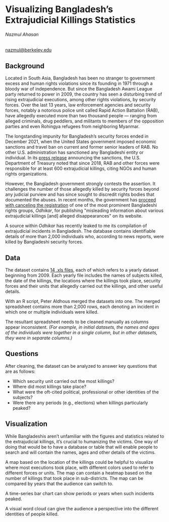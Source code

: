 # Visualizing Bangladesh’s Extrajudicial Killings Statistics

###### Nazmul Ahasan
nazmul@berkeley.edu

## Background

Located in South Asia, Bangladesh has been no stranger to government excess and human rights violations since its founding in 1971 through a bloody war of independence. But since the Bangladesh Awami League party returned to power in 2009, the country has seen a disturbing trend of rising extrajudicial executions, among other rights violations, by security forces. Over the last 13 years, law enforcement agencies and security forces, notably a notorious police unit called Rapid Action Battalion (RAB), have allegedly executed more than two thousand people — ranging from alleged criminals, drug peddlers, and militants to members of the opposition parties and even Rohingya refugees from neighboring Myanmar.

The longstanding impunity for Bangladesh’s security forces ended in December 2021, when the United States government imposed economic sanctions and travel ban on current and former senior leaders of RAB. No other U.S. administration has sanctioned any Bangladeshi entity or individual. In its [press release](https://home.treasury.gov/news/press-releases/jy0526) announcing the sanctions, the U.S. Department of Treasury noted that since 2018, RAB and other forces were responsible for at least 600 extrajudicial killings, citing NGOs and human rights organizations.

However, the Bangladesh government strongly contests the assertion. It challenges the number of those allegedly killed by security forces beyond any judicial purview and has since sought to discredit rights bodies that documented the abuses. In recent months, the government has [proceed with canceling the registration](https://www.newagebd.net/article/179965/pmo-upholds-odhikar-deregistration) of one of the most prominent Bangladeshi rights groups, *Odhikar*, for publishing "misleading information about various extrajudicial killings [and] alleged disappearances" on its website. 

A source within *Odhikar* has recently leaked to me its compilation of extrajudicial incidents in Bangladesh. The database contains identifiable details of more than 2,000 individuals who, according to news reports, were killed by Bangladeshi security forces.

## Data

The dataset contains [14 .xls files](https://github.com/j221-dataviz/nazmul-ahasan/tree/main/data/ejk/xls), each of which refers to a yearly dataset beginning from 2009. Each yearly file includes the names of subjects killed, the date of the killings, the locations where the killings took place, security forces and their units that allegedly carried out the killings, and other useful details.

With an R script, Peter Aldhous merged the datasets into one. The merged spreadsheet contains more than 2,000 rows, each denoting an incident in which one or multiple individuals were killed.

The resultant spreadsheet needs to be cleaned manually as columns appear inconsistent. *(For example, in initial datasets, the names and ages of the individuals were together in a single column, but in other datasets, they were in separate columns.)*

## Questions

After cleaning, the dataset can be analyzed to answer key questions that are as follows: 

* Which security unit carried out the most killings?
* Where did most killings take place?
* What were the oft-cited political, professional or other identities of the subjects?
* Were there any periods (e.g., elections) when killings particularly peaked?

## Visualization

While Bangladeshis aren’t unfamiliar with the figures and statistics related to the extrajudicial killings, it’s crucial to humanizing the victims. One way of doing that would be to have a database or table that will enable people to search and will contain the names, ages and other details of the victims. 

A map based on the location of the killings could be helpful to visualize where most executions took place, with different colors used to refer to different forces or units. The map can contain a heatmap based on the number of killings that took place in sub-districts. The map can be compared by years that the audience can switch to. 

A time-series bar chart can show periods or years when such incidents peaked.

A visual word cloud can give the audience a perspective into the different identities of people killed.